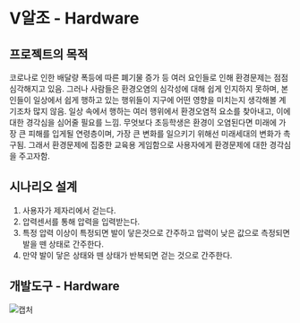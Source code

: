 # V알조 - Hardware
프로젝트의 목적
--
코로나로 인한 배달량 폭등에 따른 폐기물 증가 등 여러 요인들로 인해 환경문제는 점점 심각해지고 있음. 그러나 사람들은 환경오염의 심각성에 대해 쉽게 인지하지 못하며, 본인들이 일상에서 쉽게 행하고 있는 행위들이 지구에 어떤 영향을 미치는지 생각해볼 계기조차 많지 않음. 일상 속에서 행하는 여러 행위에서 환경오염적 요소를 찾아내고, 이에 대한 경각심을 심어줄 필요를 느낌.
무엇보다 초등학생은 환경이 오염된다면 미래에 가장 큰 피해를 입게될 연령층이며, 가장 큰 변화를 일으키기 위해선 미래세대의 변화가 촉구됨. 그래서 환경문제에 집중한 교육용 게임함으로 사용자에게 환경문제에 대한 경각심을 주고자함.



시나리오 설계 
--
1. 사용자가 제자리에서 걷는다.
2. 압력센서를 통해 압력을 입력받는다.
3. 특정 압력 이상이 특정되면 발이 닿은것으로 간주하고 압력이 낮은 값으로 측정되면 발을 뗀 상태로 간주한다.
4. 만약 발이 닿은 상태와 뗀 상태가 반복되면 걷는 것으로 간주한다.


개발도구 - Hardware
--
![캡처](https://user-images.githubusercontent.com/68942045/144181474-0afbcda7-90c1-4bb3-9b94-30a4f1d9698c.JPG)
